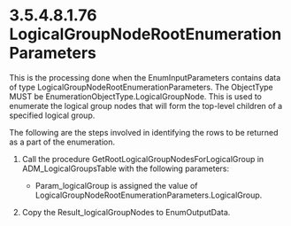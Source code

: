<html dir="LTR" xmlns:mshelp="http://msdn.microsoft.com/mshelp" xmlns:ddue="http://ddue.schemas.microsoft.com/authoring/2003/5" xmlns:xlink="http://www.w3.org/1999/xlink" xmlns:tool="http://www.microsoft.com/tooltip">
 <body>
 <div id="header">
 <h1 class="heading">3.5.4.8.1.76 LogicalGroupNodeRootEnumerationParameters</h1>
 </div>
 <div id="mainSection">
 <div id="mainBody">
 <div id="allHistory" class="saveHistory"></div>
 <div id="sectionSection0" class="section" name="collapseableSection">
 

<p>This is the processing done when the EnumInputParameters
contains data of type LogicalGroupNodeRootEnumerationParameters. The ObjectType
MUST be EnumerationObjectType.LogicalGroupNode. This is used to enumerate the
logical group nodes that will form the top-level children of a specified
logical group.</p>

<p>The following are the steps involved in identifying the rows
to be returned as a part of the enumeration.</p>

<ol><li><p><span> </span>Call the
procedure GetRootLogicalGroupNodesForLogicalGroup in ADM_LogicalGroupsTable
with the following parameters:</p>

<ul><li><p><span><span> </span></span>Param_logicalGroup
is assigned the value of
LogicalGroupNodeRootEnumerationParameters.LogicalGroup.</p>

</li></ul></li><li><p><span> </span>Copy the Result_logicalGroupNodes
to EnumOutputData.</p>

</li></ol>
 </div>
 </div>
 </div>
 </body>
</html>